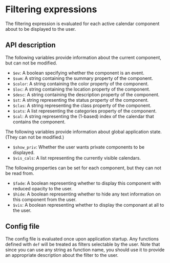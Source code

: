 # Filtering expressions
The filtering expression is evaluated for each active calendar component about
to be displayed to the user.

## API description

The following variables provide information about the current component, but
can not be modified.
- `$ev`: A boolean specifying whether the component is an event.
- `$sum`: A string containing the summary property of the component.
- `$color`: A string containing the color property of the component.
- `$loc`: A string containing the location property of the component.
- `$desc`: A string containing the description property of the component.
- `$st`: A string representing the status property of the component.
- `$clas`: A string representing the class property of the component.
- `$cats`: A list representing the categories property of the component.
- `$cal`: A string representing the (1-based) index of the calendar that
  contains the component.

The following variables provide information about global application state.
(They can not be modified.)
- `$show_priv`: Whether the user wants private components to be displayed.
- `$vis_cals`: A list representing the currently visible calendars.

The following properties can be set for each component, but they can not be read
from.
- `$fade`: A boolean representing whether to display this component with reduced
  opacity to the user.
- `$hide`: A boolean representing whether to hide any text information on this
  component from the user.
- `$vis`: A boolean representing whether to display the componant at all to the
  user.

## Config file
The config file is evaluated once upon application startup. Any functions
defined with `def` will be treated as filters selectable by the user. Note that
since you can use any string as function name, you should use it to provide an
appropriate description about the filter to the user.
